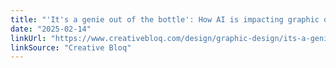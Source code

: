 ```yaml
---
title: "'It's a genie out of the bottle': How AI is impacting graphic design"
date: "2025-02-14"
linkUrl: "https://www.creativebloq.com/design/graphic-design/its-a-genie-out-of-the-bottle-how-ai-is-impacting-graphic-design?ref=rogerwong.me"
linkSource: "Creative Bloq"
---
```

